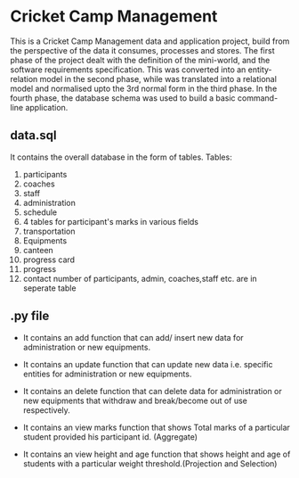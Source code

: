 # Cricket Camp Management

This is a Cricket Camp Management data and application project, build from the perspective of the data it consumes, processes and stores. 
The first phase of the project dealt with the definition of the mini-world, and the software requirements specification. 
This was converted into an entity-relation model in the second phase, while was translated into a relational model and normalised upto the 3rd normal form in the third phase. 
In the fourth phase, the database schema was used to build a basic command-line application.

## data.sql


It contains the overall database in the form of tables.
Tables:
1. participants
2. coaches
3. staff
4. administration
5. schedule
6. 4 tables for participant's marks in various fields
7. transportation
8. Equipments
9. canteen
10. progress card
11. progress
12. contact number of participants, admin, coaches,staff etc. are in seperate table


## .py file
- It contains an add function that can add/ insert new data for administration or new equipments.

- It contains an update function that can update new data i.e. specific entities for administration or new equipments.

- It contains an delete function that can delete data for administration or new equipments that withdraw and break/become out of use respectively.

- It contains an view marks function that shows Total marks of a particular student provided his participant id. (Aggregate)

- It contains an view height and age function that shows height and age of students with a particular weight threshold.(Projection and Selection)
